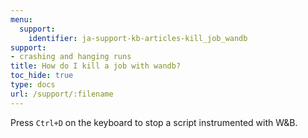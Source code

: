 ```yaml
---
menu:
  support:
    identifier: ja-support-kb-articles-kill_job_wandb
support:
- crashing and hanging runs
title: How do I kill a job with wandb?
toc_hide: true
type: docs
url: /support/:filename
---
```


Press `Ctrl+D` on the keyboard to stop a script instrumented with W&B.